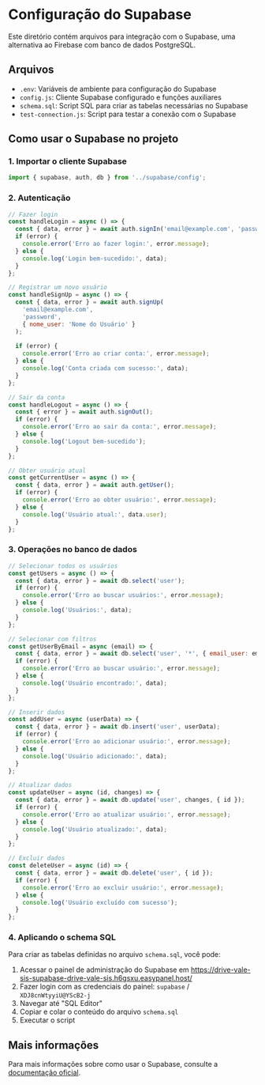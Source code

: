 # Configuração do Supabase

Este diretório contém arquivos para integração com o Supabase, uma alternativa ao Firebase com banco de dados PostgreSQL.

## Arquivos

- `.env`: Variáveis de ambiente para configuração do Supabase
- `config.js`: Cliente Supabase configurado e funções auxiliares
- `schema.sql`: Script SQL para criar as tabelas necessárias no Supabase
- `test-connection.js`: Script para testar a conexão com o Supabase

## Como usar o Supabase no projeto

### 1. Importar o cliente Supabase

```javascript
import { supabase, auth, db } from '../supabase/config';
```

### 2. Autenticação

```javascript
// Fazer login
const handleLogin = async () => {
  const { data, error } = await auth.signIn('email@example.com', 'password');
  if (error) {
    console.error('Erro ao fazer login:', error.message);
  } else {
    console.log('Login bem-sucedido:', data);
  }
};

// Registrar um novo usuário
const handleSignUp = async () => {
  const { data, error } = await auth.signUp(
    'email@example.com', 
    'password',
    { nome_user: 'Nome do Usuário' }
  );
  
  if (error) {
    console.error('Erro ao criar conta:', error.message);
  } else {
    console.log('Conta criada com sucesso:', data);
  }
};

// Sair da conta
const handleLogout = async () => {
  const { error } = await auth.signOut();
  if (error) {
    console.error('Erro ao sair da conta:', error.message);
  } else {
    console.log('Logout bem-sucedido');
  }
};

// Obter usuário atual
const getCurrentUser = async () => {
  const { data, error } = await auth.getUser();
  if (error) {
    console.error('Erro ao obter usuário:', error.message);
  } else {
    console.log('Usuário atual:', data.user);
  }
};
```

### 3. Operações no banco de dados

```javascript
// Selecionar todos os usuários
const getUsers = async () => {
  const { data, error } = await db.select('user');
  if (error) {
    console.error('Erro ao buscar usuários:', error.message);
  } else {
    console.log('Usuários:', data);
  }
};

// Selecionar com filtros
const getUserByEmail = async (email) => {
  const { data, error } = await db.select('user', '*', { email_user: email });
  if (error) {
    console.error('Erro ao buscar usuário:', error.message);
  } else {
    console.log('Usuário encontrado:', data);
  }
};

// Inserir dados
const addUser = async (userData) => {
  const { data, error } = await db.insert('user', userData);
  if (error) {
    console.error('Erro ao adicionar usuário:', error.message);
  } else {
    console.log('Usuário adicionado:', data);
  }
};

// Atualizar dados
const updateUser = async (id, changes) => {
  const { data, error } = await db.update('user', changes, { id });
  if (error) {
    console.error('Erro ao atualizar usuário:', error.message);
  } else {
    console.log('Usuário atualizado:', data);
  }
};

// Excluir dados
const deleteUser = async (id) => {
  const { data, error } = await db.delete('user', { id });
  if (error) {
    console.error('Erro ao excluir usuário:', error.message);
  } else {
    console.log('Usuário excluído com sucesso');
  }
};
```

### 4. Aplicando o schema SQL

Para criar as tabelas definidas no arquivo `schema.sql`, você pode:

1. Acessar o painel de administração do Supabase em https://drive-vale-sis-supabase-drive-vale-sis.h6gsxu.easypanel.host/
2. Fazer login com as credenciais do painel: `supabase` / `XDJ8cnWtyyiU@YScB2-j`
3. Navegar até "SQL Editor"
4. Copiar e colar o conteúdo do arquivo `schema.sql`
5. Executar o script

## Mais informações

Para mais informações sobre como usar o Supabase, consulte a [documentação oficial](https://supabase.com/docs).
